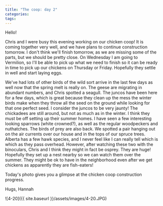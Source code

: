 ```yaml
---
title: "The coop: day 2"
categories:
tags:
---
```


Hello!

Chris and I were busy this evening working on our chicken coop! It is coming together very well, and we have plans to continue construction tomorrow. I don't think we'll finish tomorrow, as we are missing some of the parts, but we should be pretty close. On Wednesday I am going to Vermilion, so I'll be able to pick up what we need to finish so it can be ready in time to pick up our chickens on Thursday or Friday. Hopefully they settle in well and start laying eggs.

We've had lots of other birds of the wild sort arrive in the last few days as well now that the spring melt is really on. The geese are migrating in abundant numbers, and Chris spotted a seagull. The juncos have been here for a few days, which is great because they clean up the mess the winter birds make when they throw all the seed on the ground while looking for that one perfect seed. I consider the juncos to be very jaunty! The chickadees are still around, but not as much as in the winter. I think they must be off setting up their summer homes. I have seen a few interesting looking sparrows (white crowned?), as well as the regular woodpeckers and nuthatches. The birds of prey are also back. We spotted a pair hanging out on the air currents over our house and in the tops of our spruce trees. Alberta has a few hawk species, and I never feel like I can really tell which is which as they pass overhead. However, after watching these two with the binoculars, Chris and I think they might in fact be osprey. They are huge! Hopefully they set up a nest nearby so we can watch them over the summer. They might be ok to have in the neighborhood even after we get chickens as apparently they are fish-eaters!

Today's photo gives you a glimpse at the chicken coop construction progress.

Hugs,
Hannah

![4-20]({{ site.baseurl }}/assets/images/4-20.JPG)